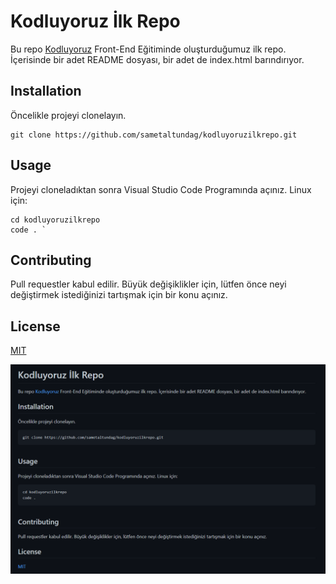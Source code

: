 # Kodluyoruz İlk Repo
Bu repo [Kodluyoruz](www.kodluyoruz.org) Front-End Eğitiminde oluşturduğumuz ilk repo. İçerisinde bir adet README dosyası, bir adet de index.html barındırıyor.

## Installation
Öncelikle projeyi clonelayın.

    git clone https://github.com/sametaltundag/kodluyoruzilkrepo.git

## Usage
Projeyi cloneladıktan sonra Visual Studio Code Programında açınız.
Linux için:

    cd kodluyoruzilkrepo
    code . `

## Contributing
Pull requestler kabul edilir. Büyük değişiklikler için, lütfen önce neyi değiştirmek istediğinizi tartışmak için bir konu açınız.

## License
[MIT](https://opensource.org/license/mit/)

![Screenshot of the Project](img/Screenshott.png)

